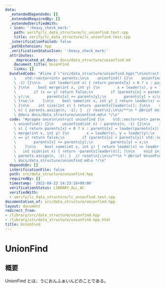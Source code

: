 ```yaml
---
data:
  _extendedDependsOn: []
  _extendedRequiredBy: []
  _extendedVerifiedWith:
  - icon: ':heavy_check_mark:'
    path: verify/lc_data_structure/lc_unionfind.test.cpp
    title: verify/lc_data_structure/lc_unionfind.test.cpp
  _isVerificationFailed: false
  _pathExtension: hpp
  _verificationStatusIcon: ':heavy_check_mark:'
  attributes:
    _deprecated_at_docs: docs/data_structure/unionfind.md
    document_title: UnionFind
    links: []
  bundledCode: "#line 2 \"src/data_structure/unionfind.hpp\"\n\nstruct unionfind {\n\
    \    std::vector<int> parents;\n\n    unionfind() {}\n    unionfind(int n) : parents(n,\
    \ -1) {}\n\n    int leader(int x) { return parents[x] < 0 ? x : parents[x] = leader(parents[x]);\
    \ }\n\n    bool merge(int x, int y) {\n        x = leader(x), y = leader(y);\n\
    \        if (x == y) return false;\n        if (parents[x] > parents[y]) std::swap(x,\
    \ y);\n        parents[x] += parents[y];\n        parents[y] = x;\n        return\
    \ true;\n    }\n\n    bool same(int x, int y) { return leader(x) == leader(y);\
    \ }\n\n    int size(int x) { return -parents[leader(x)]; }\n\n    void init(int\
    \ n) { parents.assign(n, -1); }  // reset\n};\n\n/**\n * @brief UnionFind\n *\
    \ @docs docs/data_structure/unionfind.md\n */\n"
  code: "#pragma once\n\nstruct unionfind {\n    std::vector<int> parents;\n\n   \
    \ unionfind() {}\n    unionfind(int n) : parents(n, -1) {}\n\n    int leader(int\
    \ x) { return parents[x] < 0 ? x : parents[x] = leader(parents[x]); }\n\n    bool\
    \ merge(int x, int y) {\n        x = leader(x), y = leader(y);\n        if (x\
    \ == y) return false;\n        if (parents[x] > parents[y]) std::swap(x, y);\n\
    \        parents[x] += parents[y];\n        parents[y] = x;\n        return true;\n\
    \    }\n\n    bool same(int x, int y) { return leader(x) == leader(y); }\n\n \
    \   int size(int x) { return -parents[leader(x)]; }\n\n    void init(int n) {\
    \ parents.assign(n, -1); }  // reset\n};\n\n/**\n * @brief UnionFind\n * @docs\
    \ docs/data_structure/unionfind.md\n */\n"
  dependsOn: []
  isVerificationFile: false
  path: src/data_structure/unionfind.hpp
  requiredBy: []
  timestamp: '2022-08-22 14:23:16+09:00'
  verificationStatus: LIBRARY_ALL_AC
  verifiedWith:
  - verify/lc_data_structure/lc_unionfind.test.cpp
documentation_of: src/data_structure/unionfind.hpp
layout: document
redirect_from:
- /library/src/data_structure/unionfind.hpp
- /library/src/data_structure/unionfind.hpp.html
title: UnionFind
---
```

# UnionFind

## 概要

UnionFind とは、うにおんふぁいんどのことである。
